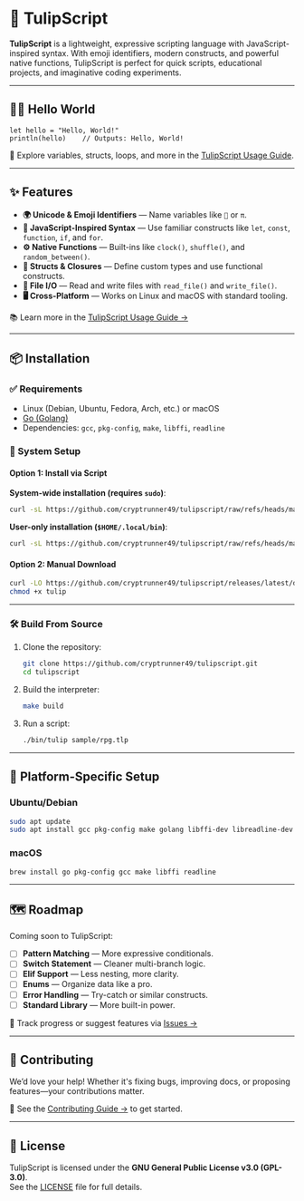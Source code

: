 # 🌷 TulipScript

**TulipScript** is a lightweight, expressive scripting language with JavaScript-inspired syntax. With emoji identifiers, modern constructs, and powerful native functions, TulipScript is perfect for quick scripts, educational projects, and imaginative coding experiments.

---

## 👩‍💻 Hello World

```tulipscript
let hello = "Hello, World!"
println(hello)    // Outputs: Hello, World!
```

📖 Explore variables, structs, loops, and more in the [TulipScript Usage Guide](TULIPSCRIPT_USAGE.md).

---

## ✨ Features

- **🌍 Unicode & Emoji Identifiers** — Name variables like `🌸` or `π`.
- **🧠 JavaScript-Inspired Syntax** — Use familiar constructs like `let`, `const`, `function`, `if`, and `for`.
- **⚙️ Native Functions** — Built-ins like `clock()`, `shuffle()`, and `random_between()`.
- **🧱 Structs & Closures** — Define custom types and use functional constructs.
- **📁 File I/O** — Read and write files with `read_file()` and `write_file()`.
- **🖥 Cross-Platform** — Works on Linux and macOS with standard tooling.

📚 Learn more in the [TulipScript Usage Guide →](TULIPSCRIPT_USAGE.md)

---

## 📦 Installation

### ✅ Requirements

- Linux (Debian, Ubuntu, Fedora, Arch, etc.) or macOS
- [Go (Golang)](https://golang.org)
- Dependencies: `gcc`, `pkg-config`, `make`, `libffi`, `readline`

### 🧰 System Setup

#### Option 1: Install via Script

**System-wide installation (requires `sudo`)**:

```bash
curl -sL https://github.com/cryptrunner49/tulipscript/raw/refs/heads/main/install.sh | bash -s -- install --system
```

**User-only installation (`$HOME/.local/bin`)**:

```bash
curl -sL https://github.com/cryptrunner49/tulipscript/raw/refs/heads/main/install.sh | bash -s -- install --user
```

#### Option 2: Manual Download

```bash
curl -LO https://github.com/cryptrunner49/tulipscript/releases/latest/download/tulip
chmod +x tulip
```

---

### 🛠 Build From Source

1. Clone the repository:

   ```bash
   git clone https://github.com/cryptrunner49/tulipscript.git
   cd tulipscript
   ```

2. Build the interpreter:

   ```bash
   make build
   ```

3. Run a script:

   ```bash
   ./bin/tulip sample/rpg.tlp
   ```

---

## 🧪 Platform-Specific Setup

### Ubuntu/Debian

```bash
sudo apt update
sudo apt install gcc pkg-config make golang libffi-dev libreadline-dev
```

### macOS

```bash
brew install go pkg-config gcc make libffi readline
```

---

## 🗺 Roadmap

Coming soon to TulipScript:

- [ ] **Pattern Matching** — More expressive conditionals.
- [ ] **Switch Statement** — Cleaner multi-branch logic.
- [ ] **Elif Support** — Less nesting, more clarity.
- [ ] **Enums** — Organize data like a pro.
- [ ] **Error Handling** — Try-catch or similar constructs.
- [ ] **Standard Library** — More built-in power.

🎯 Track progress or suggest features via [Issues →](https://github.com/cryptrunner49/tulipscript/issues)

---

## 🤝 Contributing

We’d love your help! Whether it's fixing bugs, improving docs, or proposing features—your contributions matter.

📘 See the [Contributing Guide →](CONTRIBUTING.md) to get started.

---

## 📄 License

TulipScript is licensed under the **GNU General Public License v3.0 (GPL-3.0)**.  
See the [LICENSE](LICENSE) file for full details.
